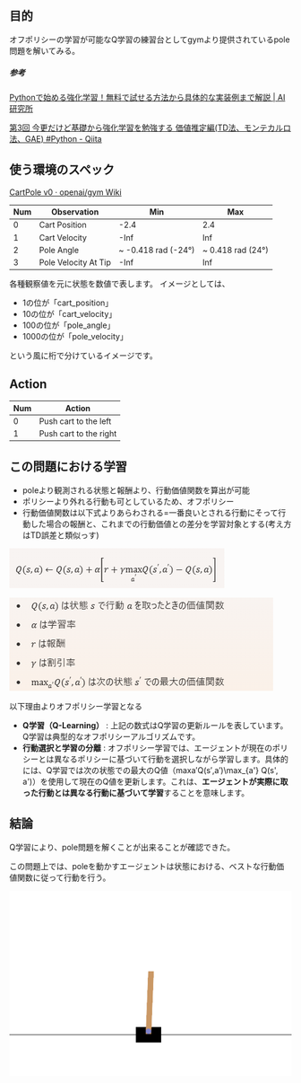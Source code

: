 ## 目的

オフポリシーの学習が可能なQ学習の練習台としてgymより提供されているpole問題を解いてみる。

##### 参考

[Pythonで始める強化学習！無料で試せる方法から具体的な実装例まで解説 | AI研究所](https://ai-kenkyujo.com/programming/language/python/python-3/)

[第3回 今更だけど基礎から強化学習を勉強する 価値推定編(TD法、モンテカルロ法、GAE) #Python - Qiita](https://qiita.com/pocokhc/items/312c817f9ddb0c5615da)

## 使う環境のスペック

[CartPole v0 · openai/gym Wiki](https://github.com/openai/gym/wiki/CartPole-v0)

| Num | Observation          | Min                  | Max                |
| --- | -------------------- | -------------------- | ------------------ |
| 0   | Cart Position        | -2.4                 | 2.4                |
| 1   | Cart Velocity        | -Inf                 | Inf                |
| 2   | Pole Angle           | ~ -0.418 rad (-24°) | ~ 0.418 rad (24°) |
| 3   | Pole Velocity At Tip | -Inf                 | Inf                |

各種観察値を元に状態を数値で表します。
イメージとしては、

* 1の位が「cart_position」
* 10の位が「cart_velocity」
* 100の位が「pole_angle」
* 1000の位が「pole_velocity」

という風に桁で分けているイメージです。

## Action

| Num | Action                 |
| --- | ---------------------- |
| 0   | Push cart to the left  |
| 1   | Push cart to the right |

## この問題における学習

- poleより観測される状態と報酬より、行動価値関数を算出が可能
- ポリシーより外れる行動も可としているため、オフポリシー
- 行動価値関数は以下式よりあらわされる=一番良いとされる行動にそって行動した場合の報酬と、これまでの行動価値との差分を学習対象とする(考え方はTD誤差と類似っす)

![1733035802145](image/document/1733035802145.png)

![1733035832082](image/document/1733035832082.png)

以下理由よりオフポリシー学習となる

* **Q学習（Q-Learning）** : 上記の数式はQ学習の更新ルールを表しています。Q学習は典型的なオフポリシーアルゴリズムです。
* **行動選択と学習の分離** : オフポリシー学習では、エージェントが現在のポリシーとは異なるポリシーに基づいて行動を選択しながら学習します。具体的には、Q学習では次の状態での最大のQ値（max⁡a′Q(s′,a′)\max_{a'} Q(s', a')）を使用して現在のQ値を更新します。これは、**エージェントが実際に取った行動とは異なる行動に基づいて学習**することを意味します。

## 結論

Q学習により、pole問題を解くことが出来ることが確認できた。

この問題上では、poleを動かすエージェントは状態における、ベストな行動価値関数に従って行動を行う。

![1733034299131](image/document/1733034299131.png)
